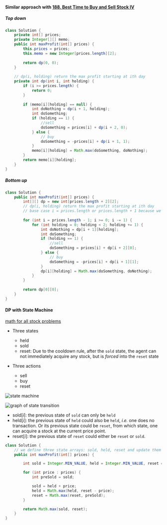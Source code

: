 #### Similar approach with [188. Best Time to Buy and Sell Stock IV](https://leetcode.com/problems/best-time-to-buy-and-sell-stock-iv)

##### Top down

```java
class Solution {
    private int[] prices;
    private Integer[][] memo;
    public int maxProfit(int[] prices) {
        this.prices = prices;
        this.memo = new Integer[prices.length][2];
        
        return dp(0, 0);
    }
    
    // dp(i, holding) return the max profit starting at ith day
    private int dp(int i, int holding) {
        if (i >= prices.length) {
            return 0;
        }
        
        if (memo[i][holding] == null) {
            int doNothing = dp(i + 1, holding);
            int doSomething;
            if (holding == 1) {
                //sell
                doSomething = prices[i] + dp(i + 2, 0);
            } else {
                // buy
                doSomething = -prices[i] + dp(i + 1, 1);
            }
            memo[i][holding] = Math.max(doSomething, doNothing);
        }
        return memo[i][holding];
    }
}
```

##### Bottom up

```java
class Solution {
    public int maxProfit(int[] prices) {
        int[][] dp = new int[prices.length + 2][2]; 
        // dp(i, holding) return the max profit starting at ith day
        // base case i = prices.length or prices.length + 1 because we may have cooldown and jump to the next base case
        
        for (int i = prices.length - 1; i >= 0; i -= 1) {
            for (int holding = 0; holding < 2; holding += 1) {
                int doNothing = dp[i + 1][holding];
                int doSomething;
                if (holding == 1) {
                    //sell
                    doSomething = prices[i] + dp[i + 2][0];
                } else {
                    // buy
                    doSomething = -prices[i] + dp[i + 1][1];
                }
                dp[i][holding] = Math.max(doSomething, doNothing);
            }
        }
        
        return dp[0][0];
    }
}
```

#### DP with State Machine

[math for all stock problems](https://leetcode.com/problems/best-time-to-buy-and-sell-stock-with-cooldown/discuss/75924/Most-consistent-ways-of-dealing-with-the-series-of-stock-problems)

* Three states
  * held
  * sold
  * reset: Due to the cooldown rule, after the `sold` state, the agent can not immediately acquire any stock, but is *forced* into the `reset` state

* Three actions
  * sell
  * buy
  * reset

![state machine](https://leetcode.com/problems/best-time-to-buy-and-sell-stock-with-cooldown/Figures/309/309_state_machine.png)

![graph of state transition](https://leetcode.com/problems/best-time-to-buy-and-sell-stock-with-cooldown/Figures/309/309_graph.png)

* sold[*i*]: the previous state of `sold` can only be `held`
* held[*i*]: the previous state of `held` could also be `held`, *i.e.* one does no transaction. Or its previous state could be `reset`, from which state, one can acquire a stock at the current price point.
* reset[*i*]: the previous state of `reset` could either be `reset` or `sold`. 

```java
class Solution {
  	// we define three state arrays: sold, held, reset and update them one by one
    public int maxProfit(int[] prices) {

        int sold = Integer.MIN_VALUE, held = Integer.MIN_VALUE, reset = 0;

        for (int price : prices) {
            int preSold = sold;

            sold = held + price;
            held = Math.max(held, reset - price);
            reset = Math.max(reset, preSold);
        }

        return Math.max(sold, reset);
    }
}
```


